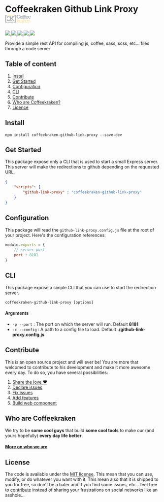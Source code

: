 # Coffeekraken Github Link Proxy <img src=".resources/coffeekraken-logo.jpg" height="25px" />

<p>
	<a href="https://travis-ci.org/coffeekraken/github-link-proxy">
		<img src="https://img.shields.io/travis/coffeekraken/github-link-proxy.svg?style=flat-square" />
	</a>
	<a href="https://www.npmjs.com/package/coffeekraken-github-link-proxy">
		<img src="https://img.shields.io/npm/v/coffeekraken-github-link-proxy.svg?style=flat-square" />
	</a>
	<a href="https://github.com/coffeekraken/github-link-proxy/blob/master/LICENSE.txt">
		<img src="https://img.shields.io/npm/l/coffeekraken-github-link-proxy.svg?style=flat-square" />
	</a>
	<!-- <a href="https://github.com/coffeekraken/github-link-proxy">
		<img src="https://img.shields.io/npm/dt/coffeekraken-github-link-proxy.svg?style=flat-square" />
	</a>
	<a href="https://github.com/coffeekraken/github-link-proxy">
		<img src="https://img.shields.io/github/forks/coffeekraken/github-link-proxy.svg?style=social&label=Fork&style=flat-square" />
	</a>
	<a href="https://github.com/coffeekraken/github-link-proxy">
		<img src="https://img.shields.io/github/stars/coffeekraken/github-link-proxy.svg?style=social&label=Star&style=flat-square" />
	</a> -->
	<a href="https://twitter.com/coffeekrakenio">
		<img src="https://img.shields.io/twitter/url/http/coffeekrakenio.svg?style=social&style=flat-square" />
	</a>
	<a href="http://coffeekraken.io">
		<img src="https://img.shields.io/twitter/url/http/shields.io.svg?style=flat-square&label=coffeekraken.io&colorB=f2bc2b&style=flat-square" />
	</a>
</p>

Provide a simple rest API for compiling js, coffee, sass, scss, etc... files through a node server

## Table of content

1. [Install](#readme-install)
2. [Get Started](#readme-get-started)
2. [Configuration](#readme-configuration)
2. [CLI](#readme-cli)
3. [Contribute](#readme-contribute)
4. [Who are Coffeekraken?](#readme-who-are-coffeekraken)
5. [Licence](#readme-license)

<a name="readme-install"></a>
## Install

```
npm install coffeekraken-github-link-proxy --save-dev
```

<a name="readme-get-started"></a>
## Get Started

This package expose only a CLI that is used to start a small Express server. This server will make the redirections to github depending on the requested URL.

```json
{
	"scripts": {
		"github-link-proxy" : "coffeekraken-github-link-proxy"
	}
}
```

<a id="readme-configuration"></a>
## Configuration

This package will read the ```github-link-proxy.config.js``` file at the root of your project. Here's the configuration references:

```js
module.exports = {
	// server port
	port : 8181
}

```

<a id="readme-cli"></a>
## CLI

This package expose a simple CLI that you can use to start the redirection server.

```
coffeekraken-github-link-proxy [options]
```

#### Arguments

- ```-p --port``` : The port on which the server will run. Default **8181**
- ```-c --config``` : A path to a config file to load. Default **./github-link-proxy.config.js**

<a id="readme-contribute"></a>
## Contribute

This is an open source project and will ever be! You are more that welcomed to contribute to his development and make it more awesome every day.
To do so, you have several possibilities:

1. [Share the love ❤️](https://github.com/Coffeekraken/coffeekraken/blob/master/contribute.md#contribute-share-the-love)
2. [Declare issues](https://github.com/Coffeekraken/coffeekraken/blob/master/contribute.md#contribute-declare-issues)
3. [Fix issues](https://github.com/Coffeekraken/coffeekraken/blob/master/contribute.md#contribute-fix-issues)
4. [Add features](https://github.com/Coffeekraken/coffeekraken/blob/master/contribute.md#contribute-add-features)
5. [Build web component](https://github.com/Coffeekraken/coffeekraken/blob/master/contribute.md#contribute-build-web-component)

<a id="readme-who-are-coffeekraken"></a>
## Who are Coffeekraken

We try to be **some cool guys** that build **some cool tools** to make our (and yours hopefully) **every day life better**.  

#### [More on who we are](https://github.com/Coffeekraken/coffeekraken/blob/master/who-are-we.md)

<a id="readme-license"></a>
## License

The code is available under the [MIT license](LICENSE.txt). This mean that you can use, modify, or do whatever you want with it. This mean also that it is shipped to you for free, so don't be a hater and if you find some issues, etc... feel free to [contribute](https://github.com/Coffeekraken/coffeekraken/blob/master/contribute.md) instead of sharing your frustrations on social networks like an asshole...
